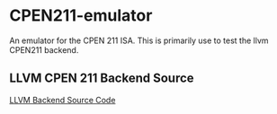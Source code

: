 # CPEN211-emulator

An emulator for the CPEN 211 ISA. This is primarily use to test the llvm CPEN211 backend. 


## LLVM CPEN 211 Backend Source  


[LLVM Backend Source Code](https://github.com/Mr-Anyone/llvm-project)
